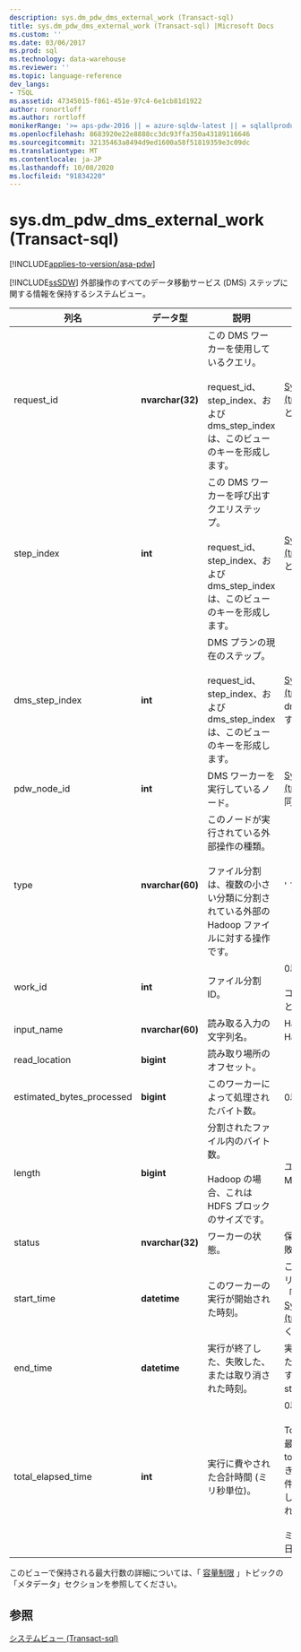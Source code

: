 ```yaml
---
description: sys.dm_pdw_dms_external_work (Transact-sql)
title: sys.dm_pdw_dms_external_work (Transact-sql) |Microsoft Docs
ms.custom: ''
ms.date: 03/06/2017
ms.prod: sql
ms.technology: data-warehouse
ms.reviewer: ''
ms.topic: language-reference
dev_langs:
- TSQL
ms.assetid: 47345015-f861-451e-97c4-6e1cb81d1922
author: ronortloff
ms.author: rortloff
monikerRange: '>= aps-pdw-2016 || = azure-sqldw-latest || = sqlallproducts-allversions'
ms.openlocfilehash: 8683920e22e8888cc3dc93ffa350a43189116646
ms.sourcegitcommit: 32135463a8494d9ed1600a58f51819359e3c09dc
ms.translationtype: MT
ms.contentlocale: ja-JP
ms.lasthandoff: 10/08/2020
ms.locfileid: "91834220"
---
```

# <a name="sysdm_pdw_dms_external_work-transact-sql"></a>sys.dm_pdw_dms_external_work (Transact-sql)
[!INCLUDE[applies-to-version/asa-pdw](../../includes/applies-to-version/asa-pdw.md)]

  [!INCLUDE[ssSDW](../../includes/sssdw-md.md)] 外部操作のすべてのデータ移動サービス (DMS) ステップに関する情報を保持するシステムビュー。  
  
|列名|データ型|説明|Range|  
|-----------------|---------------|-----------------|-----------|  
|request_id|**nvarchar(32)**|この DMS ワーカーを使用しているクエリ。<br /><br /> request_id、step_index、および dms_step_index は、このビューのキーを形成します。|[Sys.dm_pdw_exec_requests &#40;transact-sql&#41;](../../relational-databases/system-dynamic-management-views/sys-dm-pdw-exec-requests-transact-sql.md)の request_id と同じです。|  
|step_index|**int**|この DMS ワーカーを呼び出すクエリステップ。<br /><br /> request_id、step_index、および dms_step_index は、このビューのキーを形成します。|[Sys.dm_pdw_request_steps &#40;transact-sql&#41;](../../relational-databases/system-dynamic-management-views/sys-dm-pdw-request-steps-transact-sql.md)の step_index と同じです。|  
|dms_step_index|**int**|DMS プランの現在のステップ。<br /><br /> request_id、step_index、および dms_step_index は、このビューのキーを形成します。|[Sys.dm_pdw_dms_workers &#40;transact-sql&#41;](../../relational-databases/system-dynamic-management-views/sys-dm-pdw-dms-workers-transact-sql.md)の dms___step_index と同じです。|  
|pdw_node_id|**int**|DMS ワーカーを実行しているノード。|[Sys.dm_pdw_nodes &#40;transact-sql&#41;](../../relational-databases/system-dynamic-management-views/sys-dm-pdw-nodes-transact-sql.md)の node_id と同じです。|  
|type|**nvarchar(60)**|このノードが実行されている外部操作の種類。<br /><br /> ファイル分割は、複数の小さい分類に分割されている外部の Hadoop ファイルに対する操作です。|' ファイル分割 '|  
|work_id|**int**|ファイル分割 ID。|0以上。<br /><br /> コンピューティングノードごとに一意です。|  
|input_name|**nvarchar(60)**|読み取る入力の文字列名。|Hadoop ファイルの場合は、Hadoop ファイル名です。|  
|read_location|**bigint**|読み取り場所のオフセット。||  
|estimated_bytes_processed|**bigint**|このワーカーによって処理されたバイト数。|0以上。|  
|length|**bigint**|分割されたファイル内のバイト数。<br /><br /> Hadoop の場合、これは HDFS ブロックのサイズです。|ユーザー定義。 既定値は 64 MB です。|  
|status|**nvarchar(32)**|ワーカーの状態。|保留中、処理中、完了、失敗、中止|  
|start_time|**datetime**|このワーカーの実行が開始された時刻。|このワーカーが所属するクエリステップの開始時刻以上。 「 [Sys.dm_pdw_request_steps &#40;transact-sql&#41;](../../relational-databases/system-dynamic-management-views/sys-dm-pdw-request-steps-transact-sql.md)」を参照してください。|  
|end_time|**datetime**|実行が終了した、失敗した、または取り消された時刻。|実行中またはキューに置かれたワーカーの場合は NULL です。 それ以外の場合は start_time より大きい。|  
|total_elapsed_time|**int**|実行に費やされた合計時間 (ミリ秒単位)。|0以上。<br /><br /> Total_elapsed_time が整数の最大値を超えた場合、total_elapsed_time は引き続き最大値になります。 この条件により、"最大値を超えました。" という警告が生成されます。<br /><br /> ミリ秒単位の最大値は24.8 日に相当します。|  
  
 このビューで保持される最大行数の詳細については、「 [容量制限](/azure/sql-data-warehouse/sql-data-warehouse-service-capacity-limits#metadata) 」トピックの「メタデータ」セクションを参照してください。
  
## <a name="see-also"></a>参照  
 [システムビュー &#40;Transact-sql&#41;](../../t-sql/language-reference.md)  
  

